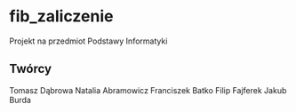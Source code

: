 # fib_zaliczenie
Projekt na przedmiot Podstawy Informatyki
## Twórcy
Tomasz Dąbrowa
Natalia Abramowicz
Franciszek Batko
Filip Fajferek
Jakub Burda

